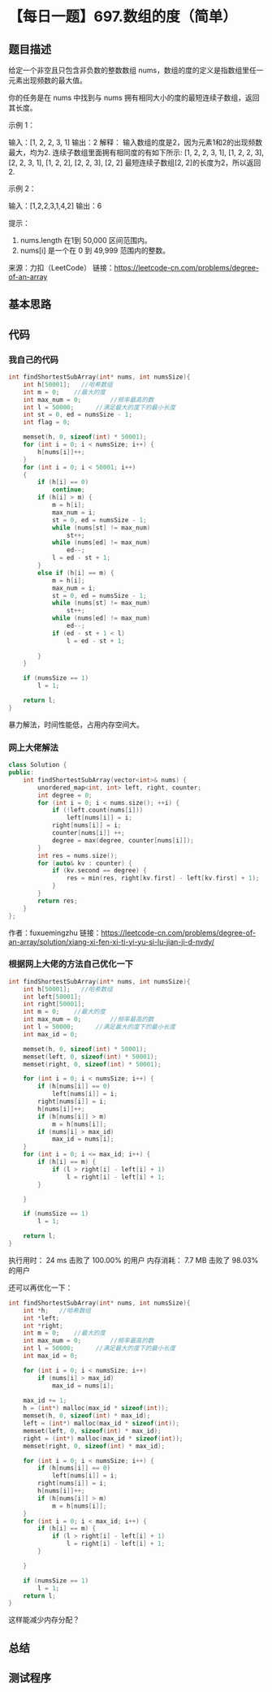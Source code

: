 # 【每日一题】697.数组的度（简单）

## 题目描述

给定一个非空且只包含非负数的整数数组 nums，数组的度的定义是指数组里任一元素出现频数的最大值。

你的任务是在 nums 中找到与 nums 拥有相同大小的度的最短连续子数组，返回其长度。


示例 1：

输入：[1, 2, 2, 3, 1]
输出：2
解释：
输入数组的度是2，因为元素1和2的出现频数最大，均为2.
连续子数组里面拥有相同度的有如下所示:
[1, 2, 2, 3, 1], [1, 2, 2, 3], [2, 2, 3, 1], [1, 2, 2], [2, 2, 3], [2, 2]
最短连续子数组[2, 2]的长度为2，所以返回2.

示例 2：

输入：[1,2,2,3,1,4,2]
输出：6
 

提示：
1. nums.length 在1到 50,000 区间范围内。
2. nums[i] 是一个在 0 到 49,999 范围内的整数。

来源：力扣（LeetCode）
链接：https://leetcode-cn.com/problems/degree-of-an-array

## 基本思路

## 代码

### 我自己的代码

```c++
int findShortestSubArray(int* nums, int numsSize){
    int h[50001];   //哈希数组
    int m = 0;    //最大的度
    int max_num = 0;        //频率最高的数
    int l = 50000;      //满足最大的度下的最小长度
    int st = 0, ed = numsSize - 1;
    int flag = 0;

    memset(h, 0, sizeof(int) * 50001);
    for (int i = 0; i < numsSize; i++) {
        h[nums[i]]++;
    }
    for (int i = 0; i < 50001; i++)
    {
        if (h[i] == 0)
            continue;
        if (h[i] > m) {
            m = h[i];
            max_num = i;
            st = 0, ed = numsSize - 1;
            while (nums[st] != max_num)
                st++;
            while (nums[ed] != max_num)
                ed--;
            l = ed - st + 1;
        }
        else if (h[i] == m) {
            m = h[i];
            max_num = i;
            st = 0, ed = numsSize - 1;
            while (nums[st] != max_num)
                st++;
            while (nums[ed] != max_num)
                ed--;
            if (ed - st + 1 < l)
                l = ed - st + 1;
            
        }
    }

    if (numsSize == 1)
        l = 1;

    return l;
}
```

暴力解法，时间性能低，占用内存空间大。

### 网上大佬解法

```c++
class Solution {
public:
    int findShortestSubArray(vector<int>& nums) {
        unordered_map<int, int> left, right, counter;
        int degree = 0;
        for (int i = 0; i < nums.size(); ++i) {
            if (!left.count(nums[i]))
                left[nums[i]] = i;
            right[nums[i]] = i;
            counter[nums[i]] ++;
            degree = max(degree, counter[nums[i]]);
        }
        int res = nums.size();
        for (auto& kv : counter) {
            if (kv.second == degree) {
                res = min(res, right[kv.first] - left[kv.first] + 1);
            }
        }
        return res;
    }
};
```


作者：fuxuemingzhu
链接：https://leetcode-cn.com/problems/degree-of-an-array/solution/xiang-xi-fen-xi-ti-yi-yu-si-lu-jian-ji-d-nvdy/

### 根据网上大佬的方法自己优化一下

```c++
int findShortestSubArray(int* nums, int numsSize){
    int h[50001];   //哈希数组
    int left[50001];
    int right[50001];
    int m = 0;    //最大的度
    int max_num = 0;        //频率最高的数
    int l = 50000;      //满足最大的度下的最小长度
    int max_id = 0;

    memset(h, 0, sizeof(int) * 50001);
    memset(left, 0, sizeof(int) * 50001);
    memset(right, 0, sizeof(int) * 50001);

    for (int i = 0; i < numsSize; i++) {
        if (h[nums[i]] == 0)
            left[nums[i]] = i;
        right[nums[i]] = i;
        h[nums[i]]++;
        if (h[nums[i]] > m)
            m = h[nums[i]];
        if (nums[i] > max_id)
            max_id = nums[i];
    }
    for (int i = 0; i <= max_id; i++) {
        if (h[i] == m) {
            if (l > right[i] - left[i] + 1)
                l = right[i] - left[i] + 1;
        }

    }

    if (numsSize == 1)
        l = 1;

    return l;
}
```

执行用时：
24 ms
击败了 100.00% 的用户
内存消耗：
7.7 MB
击败了 98.03% 的用户

还可以再优化一下：
```c++
int findShortestSubArray(int* nums, int numsSize){
    int *h;   //哈希数组
    int *left;
    int *right;
    int m = 0;    //最大的度
    int max_num = 0;        //频率最高的数
    int l = 50000;      //满足最大的度下的最小长度
    int max_id = 0;

    for (int i = 0; i < numsSize; i++)
        if (nums[i] > max_id)
            max_id = nums[i];
    
    max_id += 1;
    h = (int*) malloc(max_id * sizeof(int));
    memset(h, 0, sizeof(int) * max_id);
    left = (int*) malloc(max_id * sizeof(int));
    memset(left, 0, sizeof(int) * max_id);
    right = (int*) malloc(max_id * sizeof(int));
    memset(right, 0, sizeof(int) * max_id);

    for (int i = 0; i < numsSize; i++) {
        if (h[nums[i]] == 0)
            left[nums[i]] = i;
        right[nums[i]] = i;
        h[nums[i]]++;
        if (h[nums[i]] > m)
            m = h[nums[i]];
    }
    for (int i = 0; i < max_id; i++) {
        if (h[i] == m) {
            if (l > right[i] - left[i] + 1)
                l = right[i] - left[i] + 1;
        }

    }

    if (numsSize == 1)
        l = 1;
    return l;
}
```

这样能减少内存分配？

## 总结

## 测试程序

